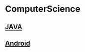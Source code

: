 # ComputerScience
## [JAVA](https://github.com/hy0417sage/ComputerScience/blob/main/00.Java/README.md)
## [Android](https://github.com/hy0417sage/ComputerScience/tree/main/01.Android/README.md)
